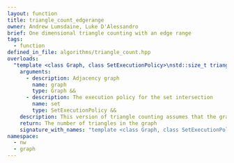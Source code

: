 ```yaml
---
layout: function
title: triangle_count_edgerange
owner: Andrew Lumsdaine, Luke D'Alessandro
brief: One dimensional triangle counting with an edge range
tags:
  - function
defined_in_file: algorithms/triangle_count.hpp
overloads:
  "template <class Graph, class SetExecutionPolicy>\nstd::size_t triangle_count_edgerange(Graph &&, SetExecutionPolicy &&)":
    arguments:
      - description: Adjacency graph
        name: graph
        type: Graph &&
      - description: The execution policy for the set intersection
        name: set
        type: SetExecutionPolicy &&
    description: This version of triangle counting assumes that the graph supports direct edge enumeration with an edge range that supports tbb's split interface.
    return: The number of triangles in the graph
    signature_with_names: "template <class Graph, class SetExecutionPolicy>\nstd::size_t triangle_count_edgerange(Graph && graph, SetExecutionPolicy && set)"
namespace:
  - nw
  - graph
---
```

